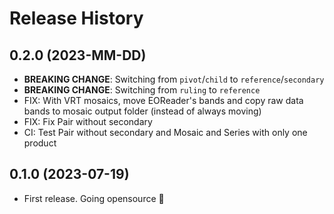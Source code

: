 # Release History


## 0.2.0 (2023-MM-DD)

- **BREAKING CHANGE**: Switching from `pivot`/`child` to `reference`/`secondary`
- **BREAKING CHANGE**: Switching from `ruling` to `reference`
- FIX: With VRT mosaics, move EOReader's bands and copy raw data bands to mosaic output folder (instead of always moving)
- FIX: Fix Pair without secondary
- CI: Test Pair without secondary and Mosaic and Series with only one product

## 0.1.0 (2023-07-19)

- First release. Going opensource 🚀
